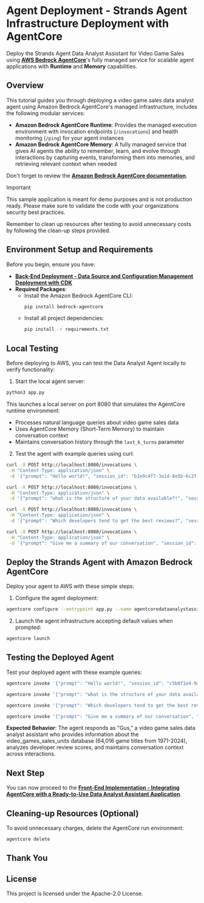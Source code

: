 # Agent Deployment - Strands Agent Infrastructure Deployment with AgentCore

Deploy the Strands Agent Data Analyst Assistant for Video Game Sales using **[AWS Bedrock AgentCore](https://aws.amazon.com/bedrock/agentcore/)**'s fully managed service for scalable agent applications with **Runtime** and **Memory** capabilities.

## Overview

This tutorial guides you through deploying a video game sales data analyst agent using Amazon Bedrock AgentCore's managed infrastructure, includes the following modular services:

- **Amazon Bedrock AgentCore Runtime**: Provides the managed execution environment with invocation endpoints (`/invocations`) and health monitoring (`/ping`) for your agent instances
- **Amazon Bedrock AgentCore Memory**: A fully managed service that gives AI agents the ability to remember, learn, and evolve through interactions by capturing events, transforming them into memories, and retrieving relevant context when needed

Don't forget to review the **[Amazon Bedrock AgentCore documentation](https://docs.aws.amazon.com/bedrock-agentcore/latest/devguide/what-is-bedrock-agentcore.html)**.

> [!IMPORTANT]
> This sample application is meant for demo purposes and is not production ready. Please make sure to validate the code with your organizations security best practices.
>
> Remember to clean up resources after testing to avoid unnecessary costs by following the clean-up steps provided.

## Environment Setup and Requirements

Before you begin, ensure you have:

* **[Back-End Deployment - Data Source and Configuration Management Deployment with CDK](../cdk-agentcore-strands-data-analyst-assistant)**
* **Required Packages**:
  * Install the Amazon Bedrock AgentCore CLI:
    ```bash
    pip install bedrock-agentcore
    ```
  * Install all project dependencies:
    ```bash
    pip install -r requirements.txt
    ```

## Local Testing

Before deploying to AWS, you can test the Data Analyst Agent locally to verify functionality:

1. Start the local agent server:

```bash
python3 app.py
```

This launches a local server on port 8080 that simulates the AgentCore runtime environment:
- Processes natural language queries about video game sales data
- Uses AgentCore Memory (Short-Term Memory) to maintain conversation context
- Maintains conversation history through the `last_k_turns` parameter

2. Test the agent with example queries using curl:

```bash
curl -X POST http://localhost:8080/invocations \
 -H "Content-Type: application/json" \
 -d '{"prompt": "Hello world!", "session_id": "b2e9c4f7-3a1d-8e5b-6c2f-9d4e7a8b5c3f", "last_k_turns": 20}'
 ```

```bash
curl -X POST http://localhost:8080/invocations \
 -H "Content-Type: application/json" \
 -d '{"prompt": "what is the structure of your data available?!", "session_id": "b2e9c4f7-3a1d-8e5b-6c2f-9d4e7a8b5c3f", "last_k_turns": 20}'
```

```bash
curl -X POST http://localhost:8080/invocations \
 -H "Content-Type: application/json" \
 -d '{"prompt": "Which developers tend to get the best reviews?", "session_id": "b2e9c4f7-3a1d-8e5b-6c2f-9d4e7a8b5c3f", "last_k_turns": 20}'
```

```bash
curl -X POST http://localhost:8080/invocations \
 -H "Content-Type: application/json" \
 -d '{"prompt": "Give me a summary of our conversation", "session_id": "b2e9c4f7-3a1d-8e5b-6c2f-9d4e7a8b5c3f", "last_k_turns": 20}'
```


## Deploy the Strands Agent with Amazon Bedrock AgentCore

Deploy your agent to AWS with these simple steps:

1. Configure the agent deployment:

```bash
agentcore configure --entrypoint app.py --name agentcoredataanalystassistant -er $AGENT_CORE_ROLE_EXECUTION
```

2. Launch the agent infrastructure accepting default values when prompted:

```bash
agentcore launch
```

## Testing the Deployed Agent

Test your deployed agent with these example queries:

```bash
agentcore invoke '{"prompt": "Hello world!", "session_id": "c5b8f1e4-9a2d-4c7f-8e1b-5a9c3f6d2e8a", "last_k_turns": 20}'
```

```bash
agentcore invoke '{"prompt": "what is the structure of your data available?!", "session_id": "c5b8f1e4-9a2d-4c7f-8e1b-5a9c3f6d2e8a", "last_k_turns": 20}'
```

```bash
agentcore invoke '{"prompt": "Which developers tend to get the best reviews?", "session_id": "c5b8f1e4-9a2d-4c7f-8e1b-5a9c3f6d2e8a", "last_k_turns": 20}'
```

```bash
agentcore invoke '{"prompt": "Give me a summary of our conversation", "session_id": "c5b8f1e4-9a2d-4c7f-8e1b-5a9c3f6d2e8a", "last_k_turns": 20}'
```

**Expected Behavior**: The agent responds as "Gus," a video game sales data analyst assistant who provides information about the video_games_sales_units database (64,016 game titles from 1971-2024), analyzes developer review scores, and maintains conversation context across interactions.

## Next Step

You can now proceed to the **[Front-End Implementation - Integrating AgentCore with a Ready-to-Use Data Analyst Assistant Application]((../agentcore-strands-data-analyst-assistant/))**.

## Cleaning-up Resources (Optional)

To avoid unnecessary charges, delete the AgentCore run environment:

```bash
agentcore delete
```

## Thank You

## License

This project is licensed under the Apache-2.0 License.